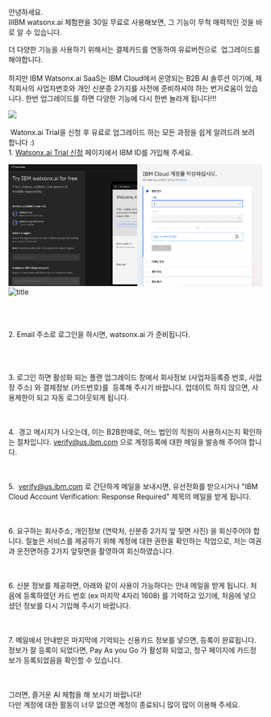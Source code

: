    
   
안녕하세요.   
IIIBM watsonx.ai 체험판을 30일 무료로 사용해보면, 그 기능이 무척 매력적인 것을 바로 알 수 있습니다.

더 다양한 기능을 사용하기 위해서는 결제카드를 연동하여 유료버전으로  업그레이드를 해야합니다.   
   
하지만 IBM Watsonx.ai SaaS는 IBM Cloud에서 운영되는 B2B AI 솔루션 이기에, 재직회사의 사업자번호와 개인 신분증 2가지를 사전에 준비하셔야 하는 번거로움이 있습니다. 한번 업그레이드를 하면 다양한 기능에 다시 한번 놀라게 됩니다!!!

![](https://t1.daumcdn.net/keditor/emoticon/niniz/large/014.gif)

 Watonx.ai Trial을 신청 후 유료로 업그레이드 하는 모든 과정을 쉽게 알려드려 보려 합니다 :)   
1\. [Watsonx.ai Trial 신청](https://eu-de.dataplatform.cloud.ibm.com/registration/stepone?context=wx&preselect_region=true) 페이지에서 IBM ID를 가입해 주세요.

![](https://github.com/gbny22/gbny22.github.io/blob/main/_posts/2025-03-29/ScreenshotA.png)
![title](https://blog.kakaocdn.net/dn/bXYHUr/btsMYe5ahst/demqwrFre0XfNnaXEsfxq0/img.png) 


   
   
   
2\. Email 주소로 로그인을 하시면, watsonx.ai 가 준비됩니다.


   
   
   
3\. 로그인 하면 활성화 되는 플랜 업그레이드 창에서 회사정보 (사업자등록증 번호, 사업장 주소) 와 결제정보 (카드번호)를  등록해 주시기 바랍니다. 업데이트 하지 않으면, 사용제한이 되고 자동 로그아웃되게 됩니다.


   
   
4.  경고 메시지가 나오는데, 이는 B2B판매로, 어느 법인의 직원이 사용하시는지 확인하는 절차입니다. verify@us.ibm.com 으로 계정등록에 대한 메일을 발송해 주어야 합니다. 


   
   
5.  verify@us.ibm.com 로 간단하게 메일을 보내시면, 유선전화를 받으시거나 "IBM Cloud Account Verification: Response Required" 제목의 메일을 받게 됩니다. 


   
   
6\. 요구하는 회사주소, 개인정보 (연락처, 신분증 2가지 앞 뒷면 사진) 을 회신주어야 합니다. 질높은 서비스를 제공하기 위해 계정에 대한 권한을 확인하는 작업으로, 저는 여권과 운전면허증 2가지 앞뒷면을 촬영하여 회신하였습니다.


   
   
6\. 신분 정보를 제공하면, 아래와 같이 사용이 가능하다는 안내 메일을 받게 됩니다. 처음에 등록하였던 카드 번호 (ex 마지막 4자리 1608) 를 기억하고 있기에, 처음에 넣으셨던 정보를 다시 기입해 주시기 바랍니다.


   
   
7\. 메일에서 안내받은 마지막에 기억되는 신용카드 정보를 넣으면, 등록이 완료됩니다.  
정보가 잘 등록이 되었다면, Pay As you Go 가 활성화 되었고, 청구 페이지에 카드정보가 등록되었음을 확인할 수 있습니다.  
  


  
   
   
그러면, 즐거운 AI 체험을 해 보시기 바랍니다!   
다만 계정에 대한 활동이 너무 없으면 계정이 종료되니 많이 많이 이용해 주세요.
